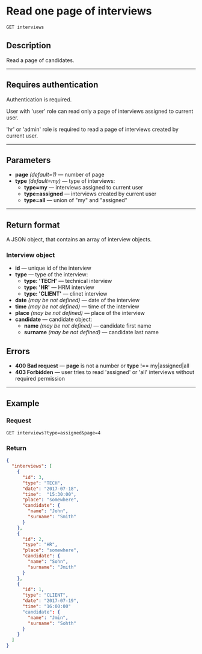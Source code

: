 # Read one page of interviews

``` Text
GET interviews
```

## Description

Read a page of candidates.

***

## Requires authentication

Authentication is required.

User with 'user' role can read only a page of interviews assigned to current user.

'hr' or 'admin' role is required to read a page of interviews created by current user.

***

## Parameters

- **page** *(default=1)* — number of page
- **type** *(default=my)* — type of interviews:
  - **type=my** — interviews assigned to current user
  - **type=assigned** — interviews created by current user
  - **type=all** — union of "my" and "assigned"

***

## Return format

A JSON object, that contains an array of interview objects.

### Interview object

- **id** — unique id of the interview
- **type** — type of the interview:
  - **type: 'TECH'** — technical interview
  - **type: 'HR'** — HRM interview
  - **type: 'CLIENT'** — clinet interview
- **date** *(may be not defined)* — date of the interview
- **time** *(may be not defined)* — time of the interview
- **place** *(may be not defined)* — place of the interview
- **candidate** — candidate object:
  - **name** *(may be not defined)* — candidate first name
  - **surname** *(may be not defined)* — candidate last name

## Errors

- **400 Bad request** — **page** is not a number or **type** !== my|assigned|all
- **403 Forbidden** — user tries to read 'assigned' or 'all' interviews without required permission

***

## Example

### Request

``` Text
GET interviews?type=assigned&page=4
```

### Return

``` JSON
{
  "interviews": [
    {
      "id": 3,
      "type": "TECH",
      "date": "2017-07-18",
      "time":  "15:30:00",
      "place": "somewhere",
      "candidate": {
        "name": "John",
        "surname": "Smith"
      }
    },
    {
      "id": 2,
      "type": "HR",
      "place": "somewhere",
      "candidate": {
        "name": "Sohn",
        "surname": "Jmith"
      }
    },
    {
      "id": 1,
      "type": "CLIENT",
      "date": "2017-07-19",
      "time": "16:00:00"
      "candidate": {
        "name": "Jmin",
        "surname": "Sohth"
      }
    }
  ]
}
```
